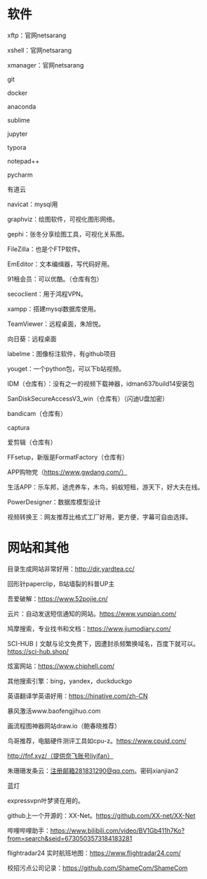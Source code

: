 # 软件

xftp：官网netsarang

xshell：官网netsarang

xmanager：官网netsarang

git

docker

anaconda

sublime

jupyter

typora

notepad++

pycharm

有道云

navicat：mysql用

graphviz：绘图软件，可视化图形网络。

gephi：张冬分享绘图工具，可视化关系图。

FileZilla：也是个FTP软件。

EmEditor：文本编缉器，写代码好用。

91租会员：可以优酷。（仓库有包）

secoclient：用于鸿程VPN。

xampp：搭建mysql数据库使用。

TeamViewer：远程桌面，朱旭悦。

向日葵：远程桌面

labelme：图像标注软件，有github项目

youget：一个python包，可以下b站视频。

IDM（仓库有）：没有之一的视频下载神器，idman637build14安装包

SanDiskSecureAccessV3_win（仓库有）（闪迪U盘加密）

bandicam（仓库有）

captura

爱剪辑（仓库有）

FFsetup，新版是FormatFactory（仓库有）

APP购物党（https://www.gwdang.com/）

生活APP：乐车邦，途虎养车，木鸟，蚂蚁短租，游天下，好大夫在线。

PowerDesigner：数据库模型设计

视频转换王：网友推荐比格式工厂好用，更方便，字幕可自由选择。







# 网站和其他

目录生成网站非常好用：http://dir.yardtea.cc/

回形针paperclip，B站墙裂的科普UP主

吾爱破解：https://www.52pojie.cn/

云片：自动发送短信通知的网站。https://www.yunpian.com/

鸠摩搜索，专业找书和文档：https://www.jiumodiary.com/

SCI-HUB丨文献与论文免费下，因遭封杀频繁换域名，百度下就可以。https://sci-hub.shop/

炫富网站：https://www.chiphell.com/

其他搜索引擎：bing，yandex，duckduckgo

英语翻译学英语好用：https://hinative.com/zh-CN

暴风激活www.baofengjihuo.com

画流程图神器网站draw.io（鲍春晓推荐）

鸟哥推荐，电脑硬件测评工具如cpu-z。https://www.cpuid.com/

http://fnf.xyz/（提供奈飞账号liyifan）

朱珊珊发条云：注册邮箱281831290@qq.com。密码xianjian2

蓝灯

expressvpn叶梦贤在用的。

github上一个开源的：XX-Net。https://github.com/XX-net/XX-Net

哔哩哔哩助手：https://www.bilibili.com/video/BV1Gb411h7Ko?from=search&seid=6730503573184183281

flightradar24 实时航班地图：https://www.flightradar24.com/

校招污点公司记录：https://github.com/ShameCom/ShameCom













